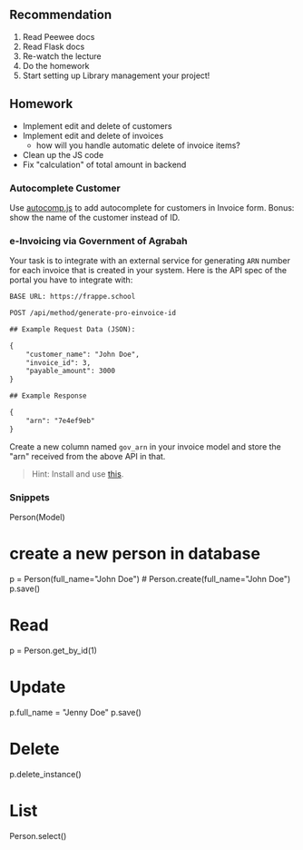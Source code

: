 ## Recommendation

1. Read Peewee docs
2. Read Flask docs
3. Re-watch the lecture
4. Do the homework
5. Start setting up Library management your project!

## Homework

* Implement edit and delete of customers
* Implement edit and delete of invoices
  * how will you handle automatic delete of invoice items?
* Clean up the JS code
* Fix "calculation" of total amount in backend
### Autocomplete Customer

Use [autocomp.js](https://github.com/knadh/autocomp.js) to add autocomplete for customers in Invoice form. Bonus: show the name of the customer instead of ID.


### e-Invoicing via Government of Agrabah

Your task is to integrate with an external service for generating `ARN` number for each invoice that is created in your system. Here is the API spec of the portal you have to integrate with:

```txt
BASE URL: https://frappe.school

POST /api/method/generate-pro-einvoice-id

## Example Request Data (JSON):

{
    "customer_name": "John Doe",
    "invoice_id": 3,
    "payable_amount": 3000
}

## Example Response

{
    "arn": "7e4ef9eb"
}
```

Create a new column named `gov_arn` in your invoice model and store the "arn" received from the above API in that.

> Hint: Install and use [this](https://pypi.org/project/requests/).

### Snippets

Person(Model)

# create a new person in database

p = Person(full_name="John Doe") # Person.create(full_name="John Doe")
p.save()

# Read

p = Person.get_by_id(1)

# Update

p.full_name = "Jenny Doe"
p.save()

# Delete

p.delete_instance()

# List

Person.select()
